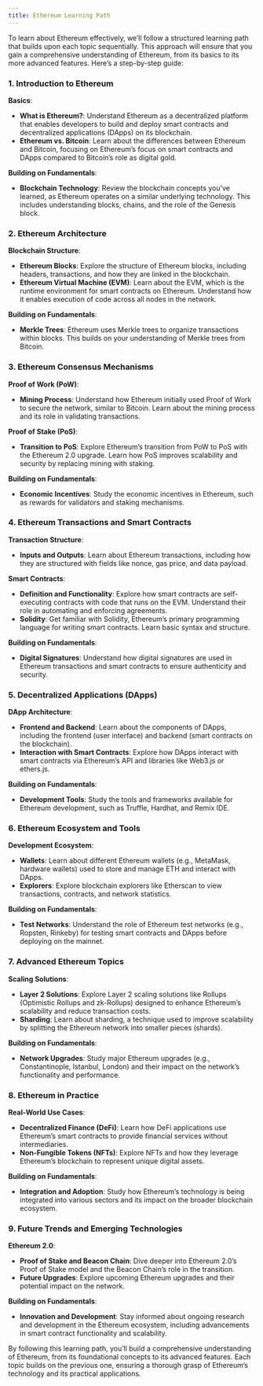 ```yaml
---
title: Ethereum Learning Path
---
```

To learn about Ethereum effectively, we’ll follow a structured learning path that builds upon each topic sequentially. This approach will ensure that you gain a comprehensive understanding of Ethereum, from its basics to its more advanced features. Here’s a step-by-step guide:

### 1. Introduction to Ethereum
   **Basics**:
   - **What is Ethereum?**: Understand Ethereum as a decentralized platform that enables developers to build and deploy smart contracts and decentralized applications (DApps) on its blockchain.
   - **Ethereum vs. Bitcoin**: Learn about the differences between Ethereum and Bitcoin, focusing on Ethereum’s focus on smart contracts and DApps compared to Bitcoin’s role as digital gold.

   **Building on Fundamentals**:
   - **Blockchain Technology**: Review the blockchain concepts you’ve learned, as Ethereum operates on a similar underlying technology. This includes understanding blocks, chains, and the role of the Genesis block.

### 2. Ethereum Architecture
   **Blockchain Structure**:
   - **Ethereum Blocks**: Explore the structure of Ethereum blocks, including headers, transactions, and how they are linked in the blockchain.
   - **Ethereum Virtual Machine (EVM)**: Learn about the EVM, which is the runtime environment for smart contracts on Ethereum. Understand how it enables execution of code across all nodes in the network.

   **Building on Fundamentals**:
   - **Merkle Trees**: Ethereum uses Merkle trees to organize transactions within blocks. This builds on your understanding of Merkle trees from Bitcoin.

### 3. Ethereum Consensus Mechanisms

   **Proof of Work (PoW)**:
   - **Mining Process**: Understand how Ethereum initially used Proof of Work to secure the network, similar to Bitcoin. Learn about the mining process and its role in validating transactions.

   **Proof of Stake (PoS)**:
   - **Transition to PoS**: Explore Ethereum’s transition from PoW to PoS with the Ethereum 2.0 upgrade. Learn how PoS improves scalability and security by replacing mining with staking.

   **Building on Fundamentals**:
   - **Economic Incentives**: Study the economic incentives in Ethereum, such as rewards for validators and staking mechanisms.

### 4. Ethereum Transactions and Smart Contracts

   **Transaction Structure**:
   - **Inputs and Outputs**: Learn about Ethereum transactions, including how they are structured with fields like nonce, gas price, and data payload.

   **Smart Contracts**:
   - **Definition and Functionality**: Explore how smart contracts are self-executing contracts with code that runs on the EVM. Understand their role in automating and enforcing agreements.
   - **Solidity**: Get familiar with Solidity, Ethereum’s primary programming language for writing smart contracts. Learn basic syntax and structure.

   **Building on Fundamentals**:
   - **Digital Signatures**: Understand how digital signatures are used in Ethereum transactions and smart contracts to ensure authenticity and security.

### 5. Decentralized Applications (DApps)

   **DApp Architecture**:
   - **Frontend and Backend**: Learn about the components of DApps, including the frontend (user interface) and backend (smart contracts on the blockchain).
   - **Interaction with Smart Contracts**: Explore how DApps interact with smart contracts via Ethereum’s API and libraries like Web3.js or ethers.js.

   **Building on Fundamentals**:
   - **Development Tools**: Study the tools and frameworks available for Ethereum development, such as Truffle, Hardhat, and Remix IDE.

### 6. Ethereum Ecosystem and Tools

   **Development Ecosystem**:
   - **Wallets**: Learn about different Ethereum wallets (e.g., MetaMask, hardware wallets) used to store and manage ETH and interact with DApps.
   - **Explorers**: Explore blockchain explorers like Etherscan to view transactions, contracts, and network statistics.

   **Building on Fundamentals**:
   - **Test Networks**: Understand the role of Ethereum test networks (e.g., Ropsten, Rinkeby) for testing smart contracts and DApps before deploying on the mainnet.

### 7. Advanced Ethereum Topics

   **Scaling Solutions**:
   - **Layer 2 Solutions**: Explore Layer 2 scaling solutions like Rollups (Optimistic Rollups and zk-Rollups) designed to enhance Ethereum’s scalability and reduce transaction costs.
   - **Sharding**: Learn about sharding, a technique used to improve scalability by splitting the Ethereum network into smaller pieces (shards).

   **Building on Fundamentals**:
   - **Network Upgrades**: Study major Ethereum upgrades (e.g., Constantinople, Istanbul, London) and their impact on the network’s functionality and performance.

### 8. Ethereum in Practice

   **Real-World Use Cases**:
   - **Decentralized Finance (DeFi)**: Learn how DeFi applications use Ethereum’s smart contracts to provide financial services without intermediaries.
   - **Non-Fungible Tokens (NFTs)**: Explore NFTs and how they leverage Ethereum’s blockchain to represent unique digital assets.

   **Building on Fundamentals**:
   - **Integration and Adoption**: Study how Ethereum’s technology is being integrated into various sectors and its impact on the broader blockchain ecosystem.

### 9. Future Trends and Emerging Technologies

   **Ethereum 2.0**:
   - **Proof of Stake and Beacon Chain**: Dive deeper into Ethereum 2.0’s Proof of Stake model and the Beacon Chain’s role in the transition.
   - **Future Upgrades**: Explore upcoming Ethereum upgrades and their potential impact on the network.

   **Building on Fundamentals**:
   - **Innovation and Development**: Stay informed about ongoing research and development in the Ethereum ecosystem, including advancements in smart contract functionality and scalability.

By following this learning path, you’ll build a comprehensive understanding of Ethereum, from its foundational concepts to its advanced features. Each topic builds on the previous one, ensuring a thorough grasp of Ethereum’s technology and its practical applications.